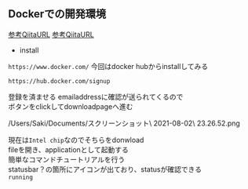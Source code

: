 
## Dockerでの開発環境

[参考QiitaURL](https://qiita.com/kurkuru/items/127fa99ef5b2f0288b81)
[参考QiitaURL](https://qiita.com/ama_keshi/items/b4c47a4aca5d48f2661c)
- install

```https://www.docker.com/```
今回はdocker hubからinstallしてみる  
```
https://hub.docker.com/signup
```
登録を済ませる
emailaddressに確認が送られてくるので  
ボタンをclickしてdownloadpageへ進む  

/Users/Saki/Documents/スクリーンショット\ 2021-08-02\ 23.26.52.png 

現在は```Intel chip```なのでそちらをdonwload  
fileを開き、applicationとして起動する  
簡単なコマンドチュートリアルを行う  
statusbar？の箇所にアイコンが出ており、statusが確認できる  
```running```

